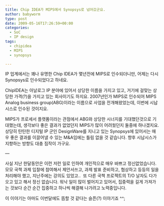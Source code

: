 ```yaml
---
title: Chip IDEA가 MIPS에서 Synopsys로 넘어갔군요.
author: babyworm
type: post
date: 2009-05-16T17:26:59+00:00
categories:
  - SoC
  - IP design
tags:
  - chipidea
  - MIPS
  - synopsys

---
```

IP 업계에서는 꽤나 유명한 Chip IDEA가 몇년전에 MIPS로 인수되더니만, 어제는 다시 Synopsys로 인수되었다고 하네요. 

ChipIDEA는 아날로그 IP 분야에 있어서 상당한 이름을 가지고 있고, 거기에 걸맞는 상당한 가격(?)을 가지고 있는 회사이기도 하지요. 2007년인가 MIPS로 인수되어 MIPS Analog business group(ABG)이라는 이름으로 사업을 전개해왔었는데, 이번에 시납시스로 인수된 것이지요.

MIPS가 프로세서 플랫폼이라는 관점에서 ABG와 상당한 시너지를 기대했던것으로 기대했는데, 생각보다 좋은 결과가 없었던지 MIPS가 많이 어려웠던지 둘중에 하나겠지요. 상당히 탄탄한 디지털 IP 군인 DesignWare를 지니고 있는 Synopsys에 있어서는 매우 좋은 결과를 이끌어낼 수 있는 M&A임에는 틀림 없을 것 같습니다. 향후 시납시스가 지향하는 방향도 대충 짐작이 가구요.

—

사실 지난 한달동안은 이런 저런 일로 인하여 개인적으로 매우 바쁘고 정신없었습니다. 모모 국책 과제 입찰에 참여해서 제안서쓰고, 과제 발표 준비하고, 협상하고 등등의 일을 처리해야 했고, 지난주에는 강의도 있었고..  또 다른 국책 프로젝트의 T/O 날자도 다가오고 있고 해서 정신 없습니다. 워낙 일이 많이 벌어지고 있어서, 집중력을 길게 가져가는 것보다 순간 순간 집중하고 하나씩 해결해 나가려고 노력중입니다.

이 이야기는 아마도 이번달에도 뜸할 것 같다는 슬픈(?) 이야기죠 ^^;
